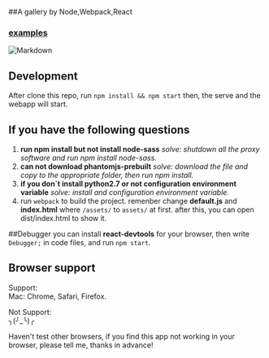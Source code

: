 ##A gallery by Node,Webpack,React 
### [examples](https://github.com/chazshi/react-gallery/blob/master/react-gallery.gif?raw=true)
![Markdown](http://a1.qpic.cn/psb?/V139yVL93UvzyV/X2Cpv4mdF4SLpy2sQ0qBkgVWFLUNXgRGVVGRWYUrDDc!/b/dHEBAAAAAAAA&bo=ewS1AgAAAAACn3M!&rf=viewer_4)

## Development
After clone this repo, run `npm install && npm start` then, the serve and the webapp will start.

## If you have the following questions
1. **run npm install but not install node-sass**
   *solve: shutdown all the proxy software and run npm install node-sass.*
2. **can not download phantomjs-prebuilt**
   *solve: download the file and copy to the appropriate folder, then run npm install.*
3. **if you don`t install python2.7 or not configuration environment variable**
   *solve: install and configuration environment variable.*
4. run `webpack` to build the project. remenber change **default.js** and **index.html** where `/assets/` to `assets/` at first. after this, you can open dist/index.html to show it.

##Debugger
you can install **react-devtools** for your browser, then write `Debugger;` in code files, and run `npm start`.

## Browser support
Support:   
Mac: Chrome, Safari, Firefox.  

Not Support:  
╮(╯_╰)╭

Haven't test other browsers, if you find this app not working in your browser, please tell me, thanks in advance!   
